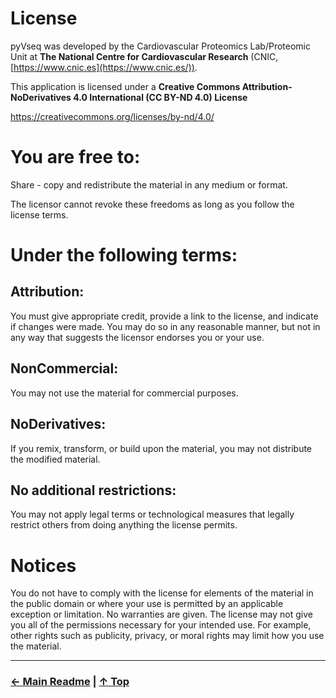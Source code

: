 # License
pyVseq was developed by the Cardiovascular Proteomics Lab/Proteomic Unit at **The National Centre for Cardiovascular Research** (CNIC, [https://www.cnic.es](https://www.cnic.es/)).

This application is licensed under a **Creative Commons Attribution-NoDerivatives 4.0 International (CC BY-ND 4.0) License**

https://creativecommons.org/licenses/by-nd/4.0/

# You are free to:
Share - copy and redistribute the material in any medium or format.

The licensor cannot revoke these freedoms as long as you follow the license terms.

# Under the following terms:

## Attribution:
You must give appropriate credit, provide a link to the license, and indicate if changes were made. You may do so in any reasonable manner, but not in any way that suggests the licensor endorses you or your use.

## NonCommercial:
You may not use the material for commercial purposes.

## NoDerivatives:
If you remix, transform, or build upon the material, you may not distribute the modified material.

## No additional restrictions:
You may not apply legal terms or technological measures that legally restrict others from doing anything the license permits.

# Notices
You do not have to comply with the license for elements of the material in the public domain or where your use is permitted by an applicable exception or limitation.
No warranties are given. The license may not give you all of the permissions necessary for your intended use. For example, other rights such as publicity, privacy, or moral rights may limit how you use the material.

---
### [← Main Readme](README.md) | [↑ Top](LICENSE.md)
